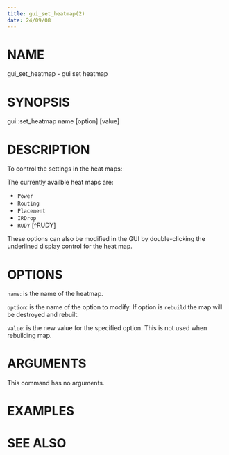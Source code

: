 ```yaml
---
title: gui_set_heatmap(2)
date: 24/09/08
---
```


# NAME

gui_set_heatmap - gui set heatmap

# SYNOPSIS

gui::set_heatmap 
    name
    [option]
    [value]


# DESCRIPTION

To control the settings in the heat maps:

The currently availble heat maps are:
- ``Power``
- ``Routing``
- ``Placement``
- ``IRDrop``
- ``RUDY`` [^RUDY]

These options can also be modified in the GUI by double-clicking the underlined display control for the heat map.

# OPTIONS

`name`:  is the name of the heatmap.

`option`:  is the name of the option to modify. If option is ``rebuild`` the map will be destroyed and rebuilt.

`value`:  is the new value for the specified option. This is not used when rebuilding map.

# ARGUMENTS

This command has no arguments.

# EXAMPLES

# SEE ALSO
